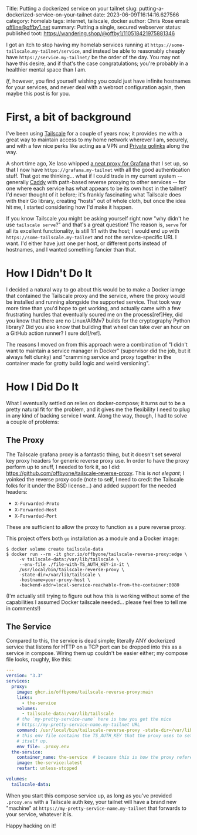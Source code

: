 Title: Putting a dockerized service on your tailnet
slug: putting-a-dockerized-service-on-your-tailnet
date: 2023-06-09T16:14:16.627566
category: homelab
tags: internet, tailscale, docker
author: Chris Rose
email: offline@offby1.net
summary: Putting a single, secured webserver
status: published
toot: https://wandering.shop/@offby1/110518421975881346

I got an itch to stop having my homelab services running at `https://some-tailscale.my-tailnet/service`, and instead be able to reasonably cheaply have `https://service.my-tailnet/` be the order of the day. You may not have this desire, and if that\'s the case congratulations; you\'re probably in a healthier mental space than I am.

*If*, however, you find yourself wishing you could just have infinite hostnames for your services, and never deal with a webroot configuration again, then maybe this post is for you.

# First, a bit of background

I\'ve been using [Tailscale](https://tailscale.com/) for a couple of years now; it provides me with a great way to maintain access to my home network wherever I am, securely, and with a few nice perks like acting as a VPN and [Private golinks](https://tailscale.com/blog/golink/) along the way.

A short time ago, Xe Iaso whipped [a neat proxy for Grafana](https://tailscale.com/blog/golink/) that I set up, so that I now have `https://grafana.my-tailnet` with all the good authentication stuff. That got me thinking\... what if I could trade in my current system \-- generally [Caddy](https://caddyserver.com/) with path-based reverse proxying to other services \-- for one where each service has what appears to be its own host in the tailnet? I\'d never thought of it before; it\'s frankly fascinating what Tailscale does with their Go library, creating \"hosts\" out of whole cloth, but once the idea hit me, I started considering how I\'d make it happen.

If you know Tailscale you might be asking yourself right now \"why didn\'t he use `tailscale serve`?\" and that\'s a great question! The reason is, `serve` for all its excellent functionality, is still 1:1 with the host; I would end up with `https://some-tailscale.my-tailnet` and not the service-specific URL I want. I\'d either have just one per host, or different ports instead of hostnames, and I wanted something fancier than that.

# How I Didn\'t Do It

I decided a natural way to go about this would be to make a Docker iamge that contained the Tailscale proxy and the service, where the proxy would be installed and running alongside the supported service. That took way more time than you\'d hope to get working, and actually came with a few frustrating hurdles that eventually soured me on the process\[ref\]Hey, did you know that there are no Linux/ARMv7 builds for the cryptography Python library? Did you also know that building that wheel can take over an hour on a GitHub action runner? I sure do\![/ref\].

The reasons I moved on from this approach were a combination of \"I didn\'t want to maintain a service manager in Docker\" (supervisor did the job, but it always felt clunky) and \"cramming service and proxy together in the container made for grotty build logic and weird versioning\".

# How I Did Do It

What I eventually settled on relies on docker-compose; it turns out to be a pretty natural fit for the problem, and it gives me the flexibility I need to plug in any kind of backing service I want. Along the way, though, I had to solve a couple of problems:

## The Proxy

The Tailscale grafana proxy is a fantastic thing, but it doesn\'t set several key proxy headers for generic reverse proxy use. In order to have the proxy perform up to snuff, I needed to fork it, so I did: <https://github.com/offbyone/tailscale-reverse-proxy>. This is *not elegant*; I yoinked the reverse proxy code (note to self, I need to credit the Tailscale folks for it under the BSD license\...) and added support for the needed headers:

- `X-Forwarded-Proto`
- `X-Forwarded-Host`
- `X-Forwarded-Port`

These are sufficient to allow the proxy to function as a pure reverse proxy.

This project offers both `go` installation as a module and a Docker image:

``` shell-session
$ docker volume create tailscale-data
$ docker run --rm -it ghcr.io/offbyone/tailscale-reverse-proxy:edge \
     -v tailscale-data:/var/lib/tailscale \
     --env-file ./file-with-TS_AUTH_KEY-in-it \
     /usr/local/bin/tailscale-reverse-proxy \
     -state-dir=/var/lib/tailscale \
     -hostname=your-proxy-host \
     -backend-addr=local-service-reachable-from-the-container:8080
```

(I\'m actually still trying to figure out how this is working without some of the capabilities I assumed Docker tailscale needed\... please feel free to tell me in comments!)

## The Service

Compared to this, the service is dead simple; literally ANY dockerized service that listens for HTTP on a TCP port can be dropped into this as a service in compose. Wiring them up couldn\'t be easier either; my compose file looks, roughly, like this:

``` yaml
---
version: "3.3"
services:
  proxy:
    image: ghcr.io/offbyone/tailscale-reverse-proxy:main
    links:
      - the-service
    volumes:
      - tailscale-data:/var/lib/tailscale
    # the `my-pretty-service-name` here is how you get the nice
    # https://my-pretty-service-name.my-tailnet URL
    command: /usr/local/bin/tailscale-reverse-proxy -state-dir=/var/lib/tailscale -hostname=my-pretty-service-name -backend-addr=the-service:8080 -use-https
    # this env file contains the TS_AUTH_KEY that the proxy uses to set
    # itself up.
    env_file: .proxy.env
  the-service:
    container_name: the-service  # because this is how the proxy references it
    image: the-service:latest
    restart: unless-stopped

volumes:
  tailscale-data:
```

When you start this compose service up, as long as you\'ve provided `.proxy.env` with a Tailscale auth key, your tailnet will have a brand new \"machine\" at `https://my-pretty-service-name.my-tailnet` that forwards to your service, whatever it is.

Happy hacking on it!
